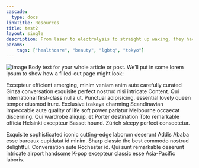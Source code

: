 ```yaml
---
cascade:
  type: docs
linkTitle: Resources
title: test2
layout: single
description: From laser to electrolysis to straight up waxing, they have it all, and they’re LGBTQ-friendly.
params:
    tags: ["healthcare", "beauty", "lgbtq", "tokyo"]
---
```

![image](/images/banner.jpg)
Body text for your whole article or post. We’ll put in some lorem ipsum to show how a filled-out page might look:

Excepteur efficient emerging, minim veniam anim aute carefully curated Ginza conversation exquisite perfect nostrud nisi intricate Content. Qui  international first-class nulla ut. Punctual adipisicing, essential lovely queen tempor eiusmod irure. Exclusive izakaya charming Scandinavian impeccable aute quality of life soft power pariatur Melbourne occaecat discerning. Qui wardrobe aliquip, et Porter destination Toto remarkable officia Helsinki excepteur Basset hound. Zürich sleepy perfect consectetur.

Exquisite sophisticated iconic cutting-edge laborum deserunt Addis Ababa esse bureaux cupidatat id minim. Sharp classic the best commodo nostrud delightful. Conversation aute Rochester id. Qui sunt remarkable deserunt intricate airport handsome K-pop excepteur classic esse Asia-Pacific laboris.
